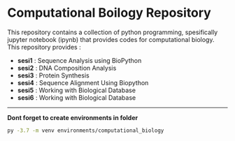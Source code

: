 # Computational Boilogy Repository

This repository contains a collection of python programming, spesifically jupyter notebook (ipynb)
that provides codes for computational biology. This repository provides :
- **sesi1** : Sequence Analysis using BioPython
- **sesi2** : DNA Composition Analysis
- **sesi3** : Protein Synthesis
- **sesi4** : Sequence Alignment Using Biopython
- **sesi5** : Working with Biological Database
- **sesi6** : Working with Biological Database
---
**Dont forget to create environments in folder**
```bash
py -3.7 -m venv environments/computational_biology
```
